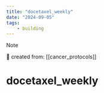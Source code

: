 ```yaml
---
title: "docetaxel_weekly"
date: "2024-09-05"
tags:
    - building
---
```


> [!NOTE]
> 🌱 created from: [[cancer_protocols]]

# docetaxel_weekly


